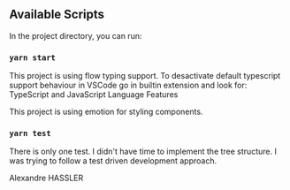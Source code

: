 ## Available Scripts

In the project directory, you can run:

### `yarn start`

This project is using flow typing support.
To desactivate default typescript support behaviour in VSCode go in builtin extension and look for:
TypeScript and JavaScript Language Features

This project is using emotion for styling components.

### `yarn test`

There is only one test. I didn't have time to implement the tree structure.
I was trying to follow a test driven development approach.

Alexandre HASSLER
